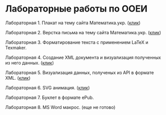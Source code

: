 # Лабораторные работы по ООЕИ

Лабораторная 1. Плакат на тему сайта Математика.укр. (<a href="http://NightHat.github.io/lab-1/index.html" target="_blank">клик</a>)

Лабораторная 2. Верстка письма на тему сайта Математика.укр. (<a href="http://NightHat.github.io/OOEI/Lab-2/letter2.html" target="_blank">клик</a>)

Лабораторная 3. Форматирование текста с применением LaTeX и Texmaker.

Лабораторная 4. Создание XML документа и визуализация полученных из него данных.  (<a href="http://NightHat.github.io/OOEI/Lab-4/index.html" target="_blank">клик</a>)
 
Лабораторная 5. Визуализация данных, полученых из API в формате XML. (<a href="http://NightHat.github.io/OOEI/Lab-5/index.html" target="_blank">клик</a>)

Лабораторная 6. SVG анимация. (<a href="http://NightHat.github.io/OOEI/Lab6/index.html" target="_blank">клик</a>)

Лабораторная 7. Буклет в формате ePub.

Лабораторная 8. MS Word макрос. (еще не готово)
